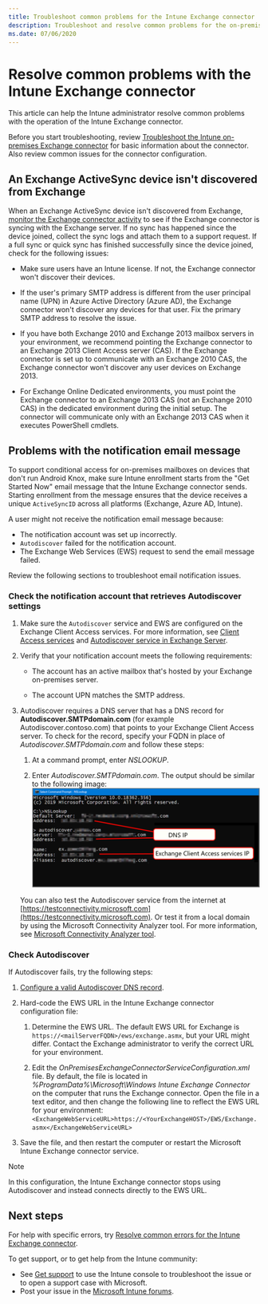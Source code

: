 ```yaml
---
title: Troubleshoot common problems for the Intune Exchange connector
description: Troubleshoot and resolve common problems for the on-premises Microsoft Intune Exchange connector. 
ms.date: 07/06/2020
---
```

# Resolve common problems with the Intune Exchange connector

This article can help the Intune administrator resolve common problems with the operation of the Intune Exchange connector.

Before you start troubleshooting, review [Troubleshoot the Intune on-premises Exchange connector](troubleshoot-exchange-connector.md) for basic information about the connector. Also review common issues for the connector configuration.

## An Exchange ActiveSync device isn't discovered from Exchange

When an Exchange ActiveSync device isn't discovered from Exchange, [monitor the Exchange connector activity](/mem/intune/protect/exchange-connector-install#on-premises-intune-exchange-connector-high-availability-support) to see if the Exchange connector is syncing with the Exchange server. If no sync has happened since the device joined, collect the sync logs and attach them to a support request. If a full sync or quick sync has finished successfully since the device joined, check for the following issues:

- Make sure users have an Intune license. If not, the Exchange connector won't discover their devices.

- If the user's primary SMTP address is different from the user principal name (UPN) in Azure Active Directory (Azure AD), the Exchange connector won't discover any devices for that user. Fix the primary SMTP address to resolve the issue.

- If you have both Exchange 2010 and Exchange 2013 mailbox servers in your environment, we recommend pointing the Exchange connector to an Exchange 2013 Client Access server (CAS). If the Exchange connector is set up to communicate with an Exchange 2010 CAS, the Exchange connector won't discover any user devices on Exchange 2013.

- For Exchange Online Dedicated environments, you must point the Exchange connector to an Exchange 2013 CAS (not an Exchange 2010 CAS) in the dedicated environment during the initial setup. The connector will communicate only with an Exchange 2013 CAS when it executes PowerShell cmdlets.

## Problems with the notification email message

To support conditional access for on-premises mailboxes on devices that don't run Android Knox, make sure Intune enrollment starts from the "Get Started Now" email message that the Intune Exchange connector sends. Starting enrollment from the message ensures that the device receives a unique `ActiveSyncID` across all platforms (Exchange, Azure AD, Intune).

A user might not receive the notification email message because:

- The notification account was set up incorrectly.
- `Autodiscover` failed for the notification account.
- The Exchange Web Services (EWS) request to send the email message failed.

Review the following sections to troubleshoot email notification issues.

### Check the notification account that retrieves Autodiscover settings

1. Make sure the `Autodiscover` service and EWS are configured on the Exchange Client Access services. For more information, see [Client Access services](/Exchange/architecture/client-access/client-access) and [Autodiscover service in Exchange Server](/Exchange/architecture/client-access/autodiscover).

2. Verify that your notification account meets the following requirements:

   - The account has an active mailbox that's hosted by your Exchange on-premises server.

   - The account UPN matches the SMTP address.

3. Autodiscover requires a DNS server that has a DNS record for **Autodiscover.SMTPdomain.com** (for example Autodiscover.contoso.com) that points to your Exchange Client Access server. To check for the record, specify your FQDN in place of *Autodiscover.SMTPdomain.com* and follow these steps:

   1. At a command prompt, enter *NSLOOKUP*.

   2. Enter *Autodiscover.SMTPdomain.com*. The output should be similar to the following image:
      ![Nslookup results](./media/troubleshoot-exchange-connector-common-problems/nslookup-results.png)

   You can also test the Autodiscover service from the internet at [https://testconnectivity.microsoft.com](https://testconnectivity.microsoft.com). Or test it from a local domain by using the Microsoft Connectivity Analyzer tool. For more information, see [Microsoft Connectivity Analyzer tool](/connectivity-analyzer/microsoft-connectivity-analyzer-tool).

### Check Autodiscover

If Autodiscover fails, try the following steps:

1. [Configure a valid Autodiscover DNS record](/previous-versions/exchange-server/exchange-150/mt473798(v=exchg.150)).

2. Hard-code the EWS URL in the Intune Exchange connector configuration file:

   1. Determine the EWS URL. The default EWS URL for Exchange is `https://<mailServerFQDN>/ews/exchange.asmx`, but your URL might differ. Contact the Exchange administrator to verify the correct URL for your environment.

   2. Edit the *OnPremisesExchangeConnectorServiceConfiguration.xml* file. By default, the file is located in *%ProgramData%\Microsoft\Windows Intune Exchange Connector* on the computer that runs the Exchange connector. Open the file in a text editor, and then change the following line to reflect the EWS URL for your environment: `<ExchangeWebServiceURL>https://<YourExchangeHOST>/EWS/Exchange.asmx</ExchangeWebServiceURL>`

3. Save the file, and then restart the computer or restart the Microsoft Intune Exchange connector service.

>[!NOTE]
> In this configuration, the Intune Exchange connector stops using Autodiscover and instead connects directly to the EWS URL.

## Next steps

For help with specific errors, try [Resolve common errors for the Intune Exchange connector](troubleshoot-exchange-connector-common-errors.md).

To get support, or to get help from the Intune community:

- See [Get support](/mem/get-support) to use the Intune console to troubleshoot the issue or to open a support case with Microsoft.
- Post your issue in the [Microsoft Intune forums](/answers/products/mem).
